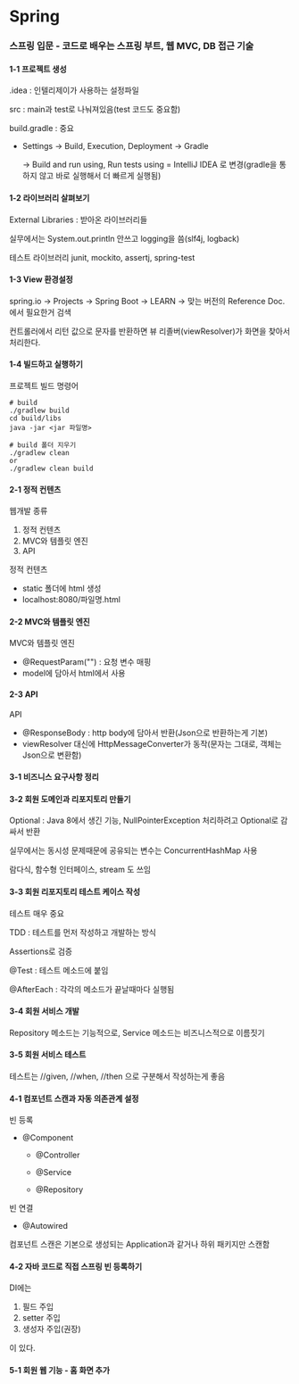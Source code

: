 # Spring

### **스프링 입문 - 코드로 배우는 스프링 부트, 웹 MVC, DB 접근 기술**

#### 1-1 프로젝트 생성

.idea : 인텔리제이가 사용하는 설정파일

src : main과 test로 나눠져있음(test 코드도 중요함)

build.gradle : 중요

- Settings  $\to$ Build, Execution, Deployment $\to$ Gradle

  $\to$ Build and run using, Run tests using = IntelliJ IDEA 로 변경(gradle을 통하지 않고 바로 실행해서 더 빠르게 실행됨)

#### 1-2 라이브러리 살펴보기

External Libraries : 받아온 라이브러리들

실무에서는 System.out.println 안쓰고 logging을 씀(slf4j, logback)

테스트 라이브러리 junit, mockito, assertj, spring-test

#### 1-3 View 환경설정

spring.io $\to$ Projects $\to$ Spring Boot $\to$ LEARN $\to$ 맞는 버전의 Reference Doc. 에서 필요한거 검색

컨트롤러에서 리턴 값으로 문자를 반환하면 뷰 리졸버(viewResolver)가 화면을 찾아서 처리한다.

#### 1-4 빌드하고 실행하기

프로젝트 빌드 명령어

```
# build
./gradlew build
cd build/libs
java -jar <jar 파일명>

# build 폴더 지우기
./gradlew clean
or
./gradlew clean build
```

#### 2-1 정적 컨텐츠

웹개발 종류

1. 정적 컨텐츠
2. MVC와 템플릿 엔진
3. API

정적 컨텐츠

- static 폴더에 html 생성
- localhost:8080/파일명.html

#### 2-2 MVC와 템플릿 엔진

MVC와 템플릿 엔진

- @RequestParam("") : 요청 변수 매핑
- model에 담아서 html에서 사용

#### 2-3 API

API

- @ResponseBody : http body에 담아서 반환(Json으로 반환하는게 기본)
- viewResolver 대신에 HttpMessageConverter가 동작(문자는 그대로, 객체는 Json으로 변환함)

#### 3-1 비즈니스 요구사항 정리

#### 3-2 회원 도메인과 리포지토리 만들기

Optional<class> : Java 8에서 생긴 기능, NullPointerException 처리하려고 Optional로 감싸서 반환

실무에서는 동시성 문제때문에 공유되는 변수는 ConcurrentHashMap 사용

람다식, 함수형 인터페이스, stream 도 쓰임

#### 3-3 회원 리포지토리 테스트 케이스 작성

테스트 매우 중요

TDD : 테스트를 먼저 작성하고 개발하는 방식

Assertions로 검증

@Test : 테스트 메소드에 붙임

@AfterEach : 각각의 메소드가 끝날때마다 실행됨

#### 3-4 회원 서비스 개발

Repository 메소드는 기능적으로, Service 메소드는 비즈니스적으로 이름짓기

#### 3-5 회원 서비스 테스트

테스트는 //given, //when, //then 으로 구분해서 작성하는게 좋음

#### 4-1 컴포넌트 스캔과 자동 의존관계 설정

빈 등록

- @Component

  - @Controller

  - @Service

  - @Repository

빈 연결

- @Autowired

컴포넌트 스캔은 기본으로 생성되는 Application과 같거나 하위 패키지만 스캔함

#### 4-2 자바 코드로 직접 스프링 빈 등록하기

DI에는

1. 필드 주입
2. setter 주입
3. 생성자 주입(권장)

이 있다.

#### 5-1 회원 웹 기능 - 홈 화면 추가



